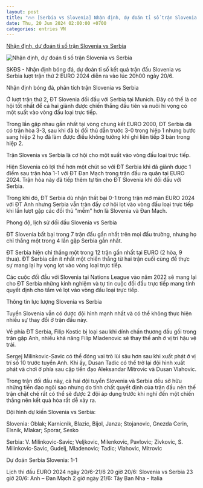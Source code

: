 ```yaml
---
layout: post
title: "🔥🔥 [Serbia vs Slovenia] Nhận định, dự đoán tỉ số trận Slovenia vs Serbia"
date: Thu, 20 Jun 2024 02:00:00 +0700
categories: entries VN
---
```

[Nhận định, dự đoán tỉ số trận Slovenia vs Serbia](https://suckhoedoisong.vn/nhan-dinh-du-doan-ti-so-tran-slovenia-voi-serbia-derby-balkan-va-co-hoi-chia-deu-cho-ca-2-169240620114312395.htm)

![Nhận định, dự đoán tỉ số trận Slovenia vs Serbia](https://suckhoedoisong.qltns.mediacdn.vn/zoom/600_315/324455921873985536/2024/6/20/slovenia-vs-serbia-17188583444972125678764-0-88-1080-1816-crop-171885841057513621117.jpg)

SKĐS - Nhận định bóng đá, dự đoán tỉ số kết quả trận đấu Slovenia vs Serbia lượt trận thứ 2 EURO 2024 diễn ra vào lúc 20h00 ngày 20/6.

Nhận định bóng đá, phân tích trận Slovenia vs Serbia

Ở lượt trận thứ 2, ĐT Slovenia đối đầu với Serbia tại Munich. Đây có thể là cơ hội tốt nhất để cả hai giành được chiến thắng đầu tiên và nuôi hi vọng có một suất vào vòng đấu loại trực tiếp.

Trong lần gặp nhau gần nhất tại vòng chung kết EURO 2000, ĐT Serbia đã có trận hòa 3-3, sau khi đã bị đối thủ dẫn trước 3-0 trong hiệp 1 nhưng bước sang hiệp 2 họ đã làm được điều không tưởng khi ghi liên tiếp 3 bàn trong hiệp 2.

Trận Slovenia vs Serbia là cơ hội cho một suất vào vòng đấu loại trực tiếp.

Hiện Slovenia có lợi thế hơn một chút so với ĐT Serbia khi đã giành được 1 điểm sau trận hòa 1-1 với ĐT Đan Mạch trong trận đầu ra quân tại EURO 2024. Trận hòa này đã tiếp thêm tự tin cho ĐT Slovenia khi đối đầu với Serbia.

Trong khi đó, ĐT Serbia dù nhận thất bại 0-1 trong trận mở màn EURO 2024 với ĐT Anh nhưng Serbia vẫn tràn đầy cơ hội lọt vào vòng đấu loại trực tiếp khi lần lượt gặp các đối thủ "mềm" hơn là Slovenia và Đan Mạch.

Phong độ, lịch sử đối đầu Slovenia vs Serbia

ĐT Slovenia bất bại trong 7 trận đấu gần nhất trên mọi đấu trường, nhưng họ chỉ thắng một trong 4 lần gặp Serbia gần nhất.

ĐT Serbia hiện chỉ thắng một trong 12 trận gần nhất tại EURO (2 hòa, 9 thua). ĐT Serbia cần ít nhất một chiến thắng từ hai trận cuối cùng để thực sự mang lại hy vọng lọt vào vòng loại trực tiếp.

Các cuộc đối đầu với Slovenia tại Nations League vào năm 2022 sẽ mang lại cho ĐT Serbia những kinh nghiệm và tự tin cuộc đối đầu trực tiếp mang tính quyết định cho tấm vé lọt vào vòng đấu loại trực tiếp.

Thông tin lực lượng Slovenia vs Serbia

Tuyển Slovenia vẫn có được đội hình mạnh nhất và có thể không thực hiện nhiều sự thay đổi ở trận đấu này.

Về phía ĐT Serbia, Filip Kostic bị loại sau khi dính chấn thương đầu gối trong trận gặp Anh, nhiều khả năng Filip Mladenovic sẽ thay thế anh ở vị trí hậu vệ trái.

Sergej Milinkovic-Savic có thể đóng vai trò lùi sâu hơn sau khi xuất phát ở vị trí số 10 trước tuyển Anh. Khi ấy, Dusan Tadic có thể trở lại đội hình xuất phát và chơi ở phía sau cặp tiền đạo Aleksandar Mitrovic và Dusan Vlahovic.

Trong trận đối đầu này, cả hai đội tuyển Slovenia và Serbia đều sở hữu những tiền đạo ngôi sao nhưng do tính chất quyết định của trận đấu nên thế trận chặt chẽ rất có thể sẽ được 2 đội áp dụng trước khi nghĩ đến một chiến thắng nên kết quả hòa rất dễ xảy ra.

Đội hình dự kiến Slovenia vs Serbia:

Slovenia: Oblak; Karnicnik, Blazic, Bijol, Janza; Stojanovic, Gnezda Cerin, Elsnik, Mlakar; Sporar, Sesko

Serbia: V. Milinkovic-Savic; Veljkovic, Milenkovic, Pavlovic; Zivkovic, S. Milinkovic-Savic, Gudelj, Mladenovic; Tadic; Vlahovic, Mitrovic

Dự đoán Serbia Slovenia: 1-1

Lịch thi đấu EURO 2024 ngày 20/6-21/6 20 giờ 20/6: Slovenia vs Serbia 23 giờ 20/6: Anh – Đan Mạch 2 giờ ngày 21/6: Tây Ban Nha - Italia

